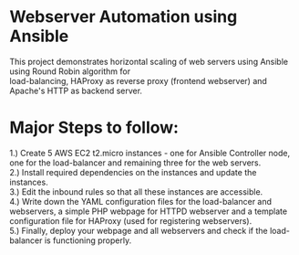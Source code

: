 # Webserver Automation using Ansible 

This project demonstrates horizontal scaling of web servers using Ansible using Round Robin algorithm for   
load-balancing, HAProxy as reverse proxy (frontend webserver) and Apache's HTTP as backend server.

# Major Steps to follow: 
1.) Create 5 AWS EC2 t2.micro instances - one for Ansible Controller node, one for the load-balancer and remaining three for
the web servers.    
2.) Install required dependencies on the instances and update the instances.  
3.) Edit the inbound rules so that all these instances are accessible.   
4.) Write down the YAML configuration files for the load-balancer and webservers, a simple PHP webpage for HTTPD webserver 
and a template configuration file for HAProxy (used for registering webservers).  
5.) Finally, deploy your webpage and all webservers and check if the load-balancer is functioning properly.  

